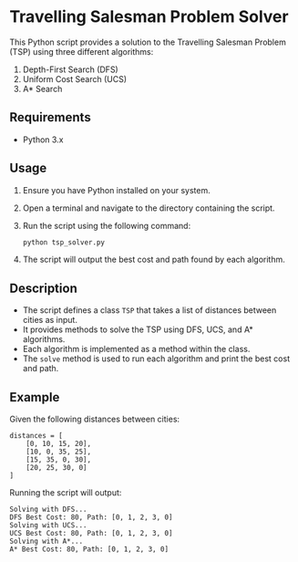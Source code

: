 # Travelling Salesman Problem Solver

This Python script provides a solution to the Travelling Salesman Problem (TSP) using three different algorithms:

1. Depth-First Search (DFS)
2. Uniform Cost Search (UCS)
3. A* Search

## Requirements

- Python 3.x

## Usage

1. Ensure you have Python installed on your system.
2. Open a terminal and navigate to the directory containing the script.
3. Run the script using the following command:

   ```bash
   python tsp_solver.py
   ```

4. The script will output the best cost and path found by each algorithm.

## Description

- The script defines a class `TSP` that takes a list of distances between cities as input.
- It provides methods to solve the TSP using DFS, UCS, and A* algorithms.
- Each algorithm is implemented as a method within the class.
- The `solve` method is used to run each algorithm and print the best cost and path.

## Example

Given the following distances between cities:

```
distances = [
    [0, 10, 15, 20],
    [10, 0, 35, 25],
    [15, 35, 0, 30],
    [20, 25, 30, 0]
]
```

Running the script will output:

```
Solving with DFS...
DFS Best Cost: 80, Path: [0, 1, 2, 3, 0]
Solving with UCS...
UCS Best Cost: 80, Path: [0, 1, 2, 3, 0]
Solving with A*...
A* Best Cost: 80, Path: [0, 1, 2, 3, 0]
```

